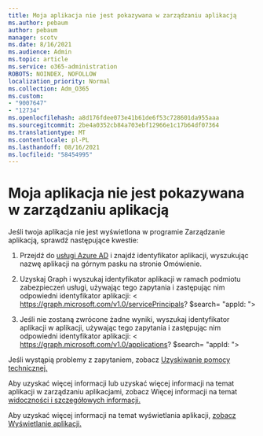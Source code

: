 ```yaml
---
title: Moja aplikacja nie jest pokazywana w zarządzaniu aplikacją
ms.author: pebaum
author: pebaum
manager: scotv
ms.date: 8/16/2021
ms.audience: Admin
ms.topic: article
ms.service: o365-administration
ROBOTS: NOINDEX, NOFOLLOW
localization_priority: Normal
ms.collection: Adm_O365
ms.custom:
- "9007647"
- "12734"
ms.openlocfilehash: a8d176fdee073e41b61de6f53c728601da955aaa
ms.sourcegitcommit: 2be4a0352cb84a703ebf12966e1c17b64df07364
ms.translationtype: MT
ms.contentlocale: pl-PL
ms.lasthandoff: 08/16/2021
ms.locfileid: "58454995"
---
```

# <a name="my-app-isnt-showing-up-in-app-governance"></a>Moja aplikacja nie jest pokazywana w zarządzaniu aplikacją

Jeśli twoja aplikacja nie jest wyświetlona w programie Zarządzanie aplikacją, sprawdź następujące kwestie:

1. Przejdź do [usługi Azure AD](https://aad.portal.azure.com/) i znajdź identyfikator aplikacji, wyszukując nazwę aplikacji na górnym pasku na stronie Omówienie.

1. Uzyskaj Graph i wyszukaj identyfikator aplikacji w ramach podmiotu zabezpieczeń usługi, używając tego zapytania i zastępując nim odpowiedni identyfikator <appId> aplikacji: < https://graph.microsoft.com/v1.0/servicePrincipals? $search= "appId: <appId> ">

1. Jeśli nie zostaną zwrócone żadne wyniki, wyszukaj identyfikator aplikacji w aplikacji, używając tego zapytania i zastępując nim odpowiedni identyfikator <appId> aplikacji: < https://graph.microsoft.com/v1.0/applications? $search= "appId: <appId> ">

Jeśli wystąpią problemy z zapytaniem, zobacz [Uzyskiwanie pomocy technicznej.](https://docs.microsoft.com/microsoft-365/business-video/get-help-support) 

Aby uzyskać więcej informacji lub uzyskać więcej informacji na temat aplikacji w zarządzaniu aplikacjami, zobacz Więcej informacji na temat [widoczności i szczegółowych informacji.](https://docs.microsoft.com/microsoft-365/compliance/app-governance-visibility-insights-overview)

Aby uzyskać więcej informacji na temat wyświetlania aplikacji, [zobacz Wyświetlanie aplikacji.](https://docs.microsoft.com/microsoft-365/compliance/app-governance-visibility-insights-view-apps)
